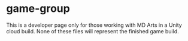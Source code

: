 # game-group
This is a developer page only for those working with MD Arts in a Unity cloud build.
None of these files will represent the finished game build.
